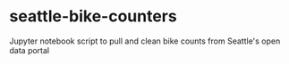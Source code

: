 # seattle-bike-counters
Jupyter notebook script to pull and clean bike counts from Seattle's open data portal
